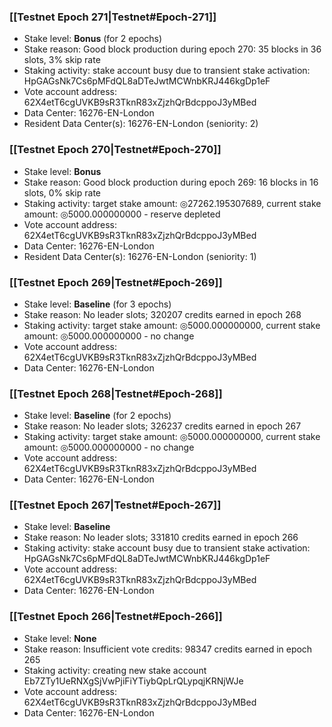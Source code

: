 ### [[Testnet Epoch 271|Testnet#Epoch-271]]
* Stake level: **Bonus** (for 2 epochs)
* Stake reason: Good block production during epoch 270: 35 blocks in 36 slots, 3% skip rate
* Staking activity: stake account busy due to transient stake activation: HpGAGsNk7Cs6pMFdQL8aDTeJwtMCWnbKRJ446kgDp1eF
* Vote account address: 62X4etT6cgUVKB9sR3TknR83xZjzhQrBdcppoJ3yMBed
* Data Center: 16276-EN-London
* Resident Data Center(s): 16276-EN-London (seniority: 2)
### [[Testnet Epoch 270|Testnet#Epoch-270]]
* Stake level: **Bonus**
* Stake reason: Good block production during epoch 269: 16 blocks in 16 slots, 0% skip rate
* Staking activity: target stake amount: ◎27262.195307689, current stake amount: ◎5000.000000000 - reserve depleted
* Vote account address: 62X4etT6cgUVKB9sR3TknR83xZjzhQrBdcppoJ3yMBed
* Data Center: 16276-EN-London
* Resident Data Center(s): 16276-EN-London (seniority: 1)
### [[Testnet Epoch 269|Testnet#Epoch-269]]
* Stake level: **Baseline** (for 3 epochs)
* Stake reason: No leader slots; 320207 credits earned in epoch 268
* Staking activity: target stake amount: ◎5000.000000000, current stake amount: ◎5000.000000000 - no change
* Vote account address: 62X4etT6cgUVKB9sR3TknR83xZjzhQrBdcppoJ3yMBed
* Data Center: 16276-EN-London
### [[Testnet Epoch 268|Testnet#Epoch-268]]
* Stake level: **Baseline** (for 2 epochs)
* Stake reason: No leader slots; 326237 credits earned in epoch 267
* Staking activity: target stake amount: ◎5000.000000000, current stake amount: ◎5000.000000000 - no change
* Vote account address: 62X4etT6cgUVKB9sR3TknR83xZjzhQrBdcppoJ3yMBed
* Data Center: 16276-EN-London
### [[Testnet Epoch 267|Testnet#Epoch-267]]
* Stake level: **Baseline**
* Stake reason: No leader slots; 331810 credits earned in epoch 266
* Staking activity: stake account busy due to transient stake activation: HpGAGsNk7Cs6pMFdQL8aDTeJwtMCWnbKRJ446kgDp1eF
* Vote account address: 62X4etT6cgUVKB9sR3TknR83xZjzhQrBdcppoJ3yMBed
* Data Center: 16276-EN-London
### [[Testnet Epoch 266|Testnet#Epoch-266]]
* Stake level: **None**
* Stake reason: Insufficient vote credits: 98347 credits earned in epoch 265
* Staking activity: creating new stake account Eb7ZTy1UeRNXgSjVwPjiFiYTiybQpLrQLypqjKRNjWJe
* Vote account address: 62X4etT6cgUVKB9sR3TknR83xZjzhQrBdcppoJ3yMBed
* Data Center: 16276-EN-London
